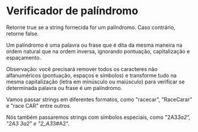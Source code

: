 # Verificador de palíndromo

Retorne true se a string fornecida for um palíndromo. Caso contrário, retorne false.

Um palíndromo é uma palavra ou frase que é dita da mesma maneira na ordem natural que na ordem inversa, ignorando pontuação, capitalização e espaçamento.

Observação: você precisará remover todos os caracteres não alfanuméricos (pontuação, espaços e símbolos) e transforme tudo na mesma capitalização (letra em minúsculo ou maiúsculo) para verificar se determinada palavra ou frase é um palíndromo.

Vamos passar strings em diferentes formatos, como "racecar", "RaceCarar" e "race CAR" entre outros.

Nós também passaremos strings com símbolos especiais, como "2A3*3a2", "2A3 3a2" e "2_A3*3#A2".

